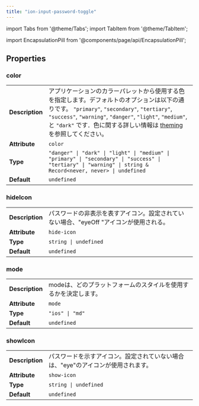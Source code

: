 ```yaml
---
title: "ion-input-password-toggle"
---
```

import Tabs from '@theme/Tabs';
import TabItem from '@theme/TabItem';



import EncapsulationPill from '@components/page/api/EncapsulationPill';

<EncapsulationPill type="shadow" />


  
## Properties


### color

| | |
| --- | --- |
| **Description** | アプリケーションのカラーパレットから使用する色を指定します。デフォルトのオプションは以下の通りです。 `"primary"`, `"secondary"`, `"tertiary"`, `"success"`, `"warning"`, `"danger"`, `"light"`, `"medium"`, と `"dark"` です．色に関する詳しい情報は [theming](/docs/theming/basics) を参照してください。 |
| **Attribute** | `color` |
| **Type** | `"danger" \| "dark" \| "light" \| "medium" \| "primary" \| "secondary" \| "success" \| "tertiary" \| "warning" \| string & Record<never, never> \| undefined` |
| **Default** | `undefined` |



### hideIcon

| | |
| --- | --- |
| **Description** | パスワードの非表示を表すアイコン。設定されていない場合、"eyeOff "アイコンが使用される。 |
| **Attribute** | `hide-icon` |
| **Type** | `string \| undefined` |
| **Default** | `undefined` |



### mode

| | |
| --- | --- |
| **Description** | modeは、どのプラットフォームのスタイルを使用するかを決定します。 |
| **Attribute** | `mode` |
| **Type** | `"ios" \| "md"` |
| **Default** | `undefined` |



### showIcon

| | |
| --- | --- |
| **Description** | パスワードを示すアイコン。設定されていない場合は、"eye"のアイコンが使用されます。 |
| **Attribute** | `show-icon` |
| **Type** | `string \| undefined` |
| **Default** | `undefined` |



